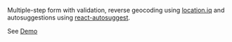 Multiple-step form with validation, reverse geocoding using 
<a href="https://locationiq.com/">location.iq</a>  and 
autosuggestions using  <a href="https://github.com/moroshko/react-autosuggest#installation">react-autosuggest</a>.

See <a href="https://MikhailAndreev.github.io/multiple-step-form/">Demo</a>
